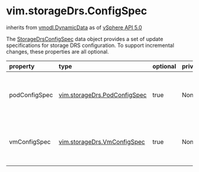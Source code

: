 vim.storageDrs.ConfigSpec
=========================
inherits from [vmodl.DynamicData](docs/vmodl.DynamicData.md)
as of [vSphere API 5.0](vim.version.md#vim.version.version7)


The <a href="vim.storageDrs.ConfigSpec.md">StorageDrsConfigSpec</a> data object provides a set of update   specifications for storage DRS configuration. To support   incremental changes, these properties are all optional.   <p>

| property | type | optional | priv | desc |
|:---------|:-----|:---------|:-----|:-----|
| podConfigSpec | [vim.storageDrs.PodConfigSpec](vim.storageDrs.PodConfigSpec.md "vim.storageDrs.PodConfigSpec") | true | None | Changes to the configuration of the storage DRS service. |
| vmConfigSpec | [vim.storageDrs.VmConfigSpec](vim.storageDrs.VmConfigSpec.md "vim.storageDrs.VmConfigSpec") | true | None | Changes to the per-virtual-machine storage DRS settings. |



